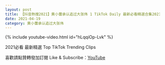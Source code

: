 ```yaml
---
layout: post
title: 【抖音熱搜2021】黄小蕾承认追过大张伟 1 TikTok Daily 最新必看精選合集2021 04 19
date: 2021-04-19
category: 黄小蕾承认追过大张伟
---
```


{% include youtube-video.html id="hLqqiOp-Lvk" %}

2021必看 最新精選 Top TikTok Trending Clips

喜歡請點贊轉發加訂閱 Like & Subscribe：[YouTube](https://www.youtube.com/channel/UCAoR7VcanIPd04uEq_GIylA/videos)

